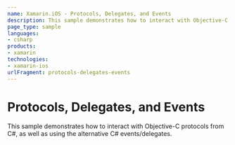 ```yaml
---
name: Xamarin.iOS - Protocols, Delegates, and Events
description: This sample demonstrates how to interact with Objective-C protocols from C, as well as using the alternative C events/delegates.
page_type: sample
languages:
- csharp
products:
- xamarin
technologies:
- xamarin-ios
urlFragment: protocols-delegates-events
---
```

# Protocols, Delegates, and Events

This sample demonstrates how to interact with Objective-C protocols
from C#, as well as using the alternative C# events/delegates.
